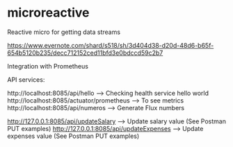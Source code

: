 # microreactive
Reactive micro for getting data streams

https://www.evernote.com/shard/s518/sh/3d404d38-d20d-48d6-b65f-654b5120b235/decc712152ced11bfd3e0bdccd59c2b7

Integration with Prometheus

API services:

http://localhost:8085/api/hello             --> Checking health service hello world
http://localhost:8085/actuator/prometheus   --> To see metrics
http://localhost:8085/api/numeros           --> Generate Flux numbers

http://127.0.0.1:8085/api/updateSalary      --> Update salary value (See Postman PUT examples)
http://127.0.0.1:8085/api/updateExpenses    --> Update expenses value (See Postman PUT examples)